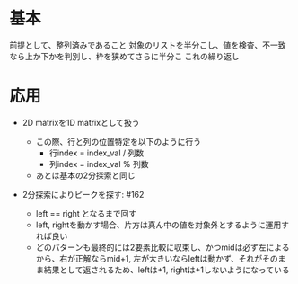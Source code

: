 # 基本
前提として、整列済みであること
対象のリストを半分こし、値を検査、不一致なら上か下かを判別し、枠を狭めてさらに半分こ
これの繰り返し

# 応用

- 2D matrixを1D matrixとして扱う
  - この際、行と列の位置特定を以下のように行う
    - 行index = index_val / 列数
    - 列index = index_val % 列数
  - あとは基本の2分探索と同じ

- 2分探索によりピークを探す: #162
  - left == right となるまで回す
  - left, rightを動かす場合、片方は真ん中の値を対象外とするように運用すれば良い
  - どのパターンも最終的には2要素比較に収束し、かつmidは必ず左によるから、右が正解ならmid+1, 左が大きいならleftは動かず、それがそのまま結果として返されるため、leftは+1, rightは+1しないようになっている 